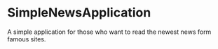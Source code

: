 # SimpleNewsApplication
A simple application for those who want to read the newest news form famous sites.

